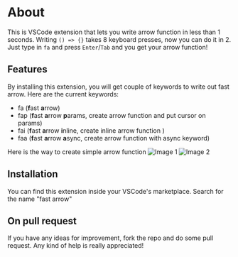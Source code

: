 # About
This is VSCode extension that lets you write arrow function in less than 1 seconds. Writing `() => {}` takes 8 keyboard presses, now you can do it in 2. Just type in `fa` and press `Enter`/`Tab` and you get your arrow function!

## Features
By installing this extension, you will get couple of keywords to write out fast arrow. Here are the current keywords:

- fa (**f**ast **a**rrow)
- fap (**f**ast **a**rrow **p**arams, create arrow function and put cursor on params)
- fai (**f**ast **a**rrow **i**nline, create inline arrow function )
- faa (**f**ast **a**rrow **a**sync, create arrow function with async keyword)

Here is the way to create simple arrow function
![Image 1](https://raw.githubusercontent.com/vinliao/fast-arrow/master/images/1.png)
![Image 2](https://raw.githubusercontent.com/vinliao/fast-arrow/master/images/2.png)

## Installation
You can find this extension inside your VSCode's marketplace. Search for the name "fast arrow"

## On pull request
If you have any ideas for improvement, fork the repo and do some pull request. Any kind of help is really appreciated!